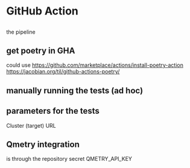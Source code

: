 # GitHub Action
##
the pipeline

## get poetry in GHA
could use https://github.com/marketplace/actions/install-poetry-action 
https://jacobian.org/til/github-actions-poetry/

## manually running the tests (ad hoc)

## parameters for the tests
Cluster (target) URL

## Qmetry integration
is through the repository secret QMETRY_API_KEY